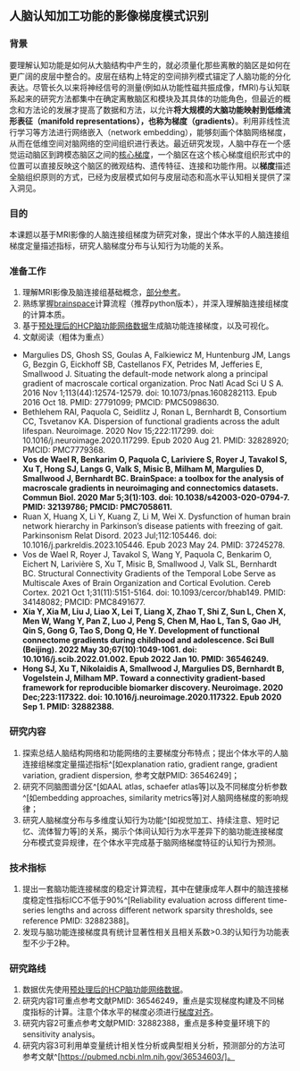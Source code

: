 ## 人脑认知加工功能的影像梯度模式识别

### 背景
要理解认知功能是如何从大脑结构中产生的，就必须量化那些离散的脑区是如何在更广阔的皮层中整合的。皮层在结构上特定的空间排列模式锚定了人脑功能的分化表达。尽管长久以来将神经信号的测量(例如从功能性磁共振成像，fMRI)与认知联系起来的研究方法都集中在确定离散脑区和模块及其具体的功能角色，但最近的概念和方法论的发展才提高了数据和方法，以允许**将大规模的大脑功能映射到低维流形表征（manifold representations），也称为梯度（gradients）**。利用非线性流行学习等方法进行网络嵌入（network embedding），能够刻画个体脑网络梯度，从而在低维空间对脑网络的空间组织进行表达。最近研究发现，人脑中存在一个感觉运动脑区到跨模态脑区之间的[核心梯度](https://zhuanlan.zhihu.com/p/192635016)，一个脑区在这个核心梯度组织形式中的位置可以直接反映这个脑区的微观结构、遗传特征、连接和功能作用。以**梯度**描述全脑组织原则的方式，已经为皮层模式如何与皮层动态和高水平认知相关提供了深入洞见。

### 目的
本课题以基于MRI影像的人脑连接组梯度为研究对象，提出个体水平的人脑连接组梯度定量描述指标，研究人脑梯度分布与认知行为功能的关系。

### 准备工作
1. 理解MRI影像及脑连接组基础概念，[部分参考](https://github.com/chenfei-ye/students_proj)。
2. 熟练掌握[brainspace](https://brainspace.readthedocs.io/en/latest/)计算流程（推荐python版本），并深入理解脑连接组梯度的计算本质。
3. 基于[预处理后的HCP脑功能网络数据](https://github.com/chenfei-ye/students_proj#hcp%E6%95%B0%E6%8D%AE)生成脑功能连接梯度，以及可视化。
4. 文献阅读（粗体为重点）
- Margulies DS, Ghosh SS, Goulas A, Falkiewicz M, Huntenburg JM, Langs G, Bezgin G, Eickhoff SB, Castellanos FX, Petrides M, Jefferies E, Smallwood J. Situating the default-mode network along a principal gradient of macroscale cortical organization. Proc Natl Acad Sci U S A. 2016 Nov 1;113(44):12574-12579. doi: 10.1073/pnas.1608282113. Epub 2016 Oct 18. PMID: 27791099; PMCID: PMC5098630.
- Bethlehem RAI, Paquola C, Seidlitz J, Ronan L, Bernhardt B, Consortium CC, Tsvetanov KA. Dispersion of functional gradients across the adult lifespan. Neuroimage. 2020 Nov 15;222:117299. doi: 10.1016/j.neuroimage.2020.117299. Epub 2020 Aug 21. PMID: 32828920; PMCID: PMC7779368.
- **Vos de Wael R, Benkarim O, Paquola C, Lariviere S, Royer J, Tavakol S, Xu T, Hong SJ, Langs G, Valk S, Misic B, Milham M, Margulies D, Smallwood J, Bernhardt BC. BrainSpace: a toolbox for the analysis of macroscale gradients in neuroimaging and connectomics datasets. Commun Biol. 2020 Mar 5;3(1):103. doi: 10.1038/s42003-020-0794-7. PMID: 32139786; PMCID: PMC7058611.**
- Ruan X, Huang X, Li Y, Kuang Z, Li M, Wei X. Dysfunction of human brain network hierarchy in Parkinson’s disease patients with freezing of gait. Parkinsonism Relat Disord. 2023 Jul;112:105446. doi: 10.1016/j.parkreldis.2023.105446. Epub 2023 May 24. PMID: 37245278.
- Vos de Wael R, Royer J, Tavakol S, Wang Y, Paquola C, Benkarim O, Eichert N, Larivière S, Xu T, Misic B, Smallwood J, Valk SL, Bernhardt BC. Structural Connectivity Gradients of the Temporal Lobe Serve as Multiscale Axes of Brain Organization and Cortical Evolution. Cereb Cortex. 2021 Oct 1;31(11):5151-5164. doi: 10.1093/cercor/bhab149. PMID: 34148082; PMCID: PMC8491677.
- **Xia Y, Xia M, Liu J, Liao X, Lei T, Liang X, Zhao T, Shi Z, Sun L, Chen X, Men W, Wang Y, Pan Z, Luo J, Peng S, Chen M, Hao L, Tan S, Gao JH, Qin S, Gong G, Tao S, Dong Q, He Y. Development of functional connectome gradients during childhood and adolescence. Sci Bull (Beijing). 2022 May 30;67(10):1049-1061. doi: 10.1016/j.scib.2022.01.002. Epub 2022 Jan 10. PMID: 36546249.**
- **Hong SJ, Xu T, Nikolaidis A, Smallwood J, Margulies DS, Bernhardt B, Vogelstein J, Milham MP. Toward a connectivity gradient-based framework for reproducible biomarker discovery. Neuroimage. 2020 Dec;223:117322. doi: 10.1016/j.neuroimage.2020.117322. Epub 2020 Sep 1. PMID: 32882388.**

### 研究内容
1. 探索总结人脑结构网络和功能网络的主要梯度分布特点；提出个体水平的人脑连接组梯度定量描述指标^[如explanation ratio, gradient range, gradient variation, gradient dispersion, 参考文献PMID: 36546249]；
2. 研究不同脑图谱分区^[如AAL atlas, schaefer atlas等]以及不同梯度分析参数^[如embedding approaches, similarity metrics等]对人脑网络梯度的影响规律；
3. 研究人脑梯度分布与多维度认知行为功能^[如视觉加工、持续注意、短时记忆、流体智力等]的关系，揭示个体间认知行为水平差异下的脑功能连接梯度分布模式变异规律，在个体水平完成基于脑网络梯度特征的认知行为预测。

### 技术指标
1. 提出一套脑功能连接梯度的稳定计算流程，其中在健康成年人群中的脑连接梯度稳定性指标ICC不低于90%^[Reliability evaluation across different time-series lengths and across different network sparsity thresholds, see reference PMID: 32882388]。
2. 发现与脑功能连接梯度具有统计显著性相关且相关系数>0.3的认知行为功能表型不少于2种。

### 研究路线
1. 数据优先使用[预处理后的HCP脑功能网络数据](https://github.com/chenfei-ye/students_proj#hcp%E6%95%B0%E6%8D%AE)。
2. 研究内容1可重点参考文献PMID: 36546249，重点是实现梯度构建及不同梯度指标的计算。注意个体水平的梯度必须进行[梯度对齐](https://brainspace.readthedocs.io/en/latest/python_doc/auto_examples/plot_tutorial2.html)。
3. 研究内容2可重点参考文献PMID: 32882388，重点是多种变量环境下的sensitivity analysis。
4. 研究内容3可利用单变量统计相关性分析或典型相关分析，预测部分的方法可参考文献^[https://pubmed.ncbi.nlm.nih.gov/36534603/]。

